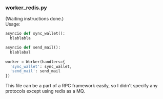 ### worker_redis.py
(Waiting instructions done.)  
Usage:
```python
asyncio def sync_wallet():
  blablabla

asyncio def send_mail():
  blablabal
  
worker = Worker(handlers={
  'sync_wallet': sync_wallet,
  'send_mail': send_mail
})
```

This file can be a part of a RPC framework easily, so I didn't specify any protocols except using redis as a MQ.
